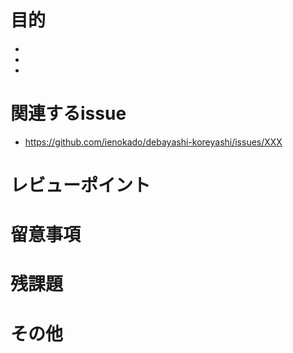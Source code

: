 # 目的
- 
-
-

# 関連するissue
- https://github.com/ienokado/debayashi-koreyashi/issues/XXX

# レビューポイント

# 留意事項

# 残課題

# その他
